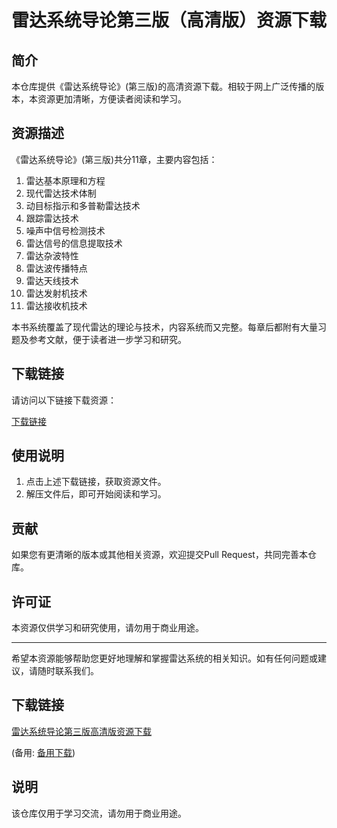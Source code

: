 # 雷达系统导论第三版（高清版）资源下载

## 简介

本仓库提供《雷达系统导论》(第三版)的高清资源下载。相较于网上广泛传播的版本，本资源更加清晰，方便读者阅读和学习。

## 资源描述

《雷达系统导论》(第三版)共分11章，主要内容包括：

1. 雷达基本原理和方程
2. 现代雷达技术体制
3. 动目标指示和多普勒雷达技术
4. 跟踪雷达技术
5. 噪声中信号检测技术
6. 雷达信号的信息提取技术
7. 雷达杂波特性
8. 雷达波传播特点
9. 雷达天线技术
10. 雷达发射机技术
11. 雷达接收机技术

本书系统覆盖了现代雷达的理论与技术，内容系统而又完整。每章后都附有大量习题及参考文献，便于读者进一步学习和研究。

## 下载链接

请访问以下链接下载资源：

[下载链接](https;//example.com/radar-system-introduction-3rd-edition)

## 使用说明

1. 点击上述下载链接，获取资源文件。
2. 解压文件后，即可开始阅读和学习。

## 贡献

如果您有更清晰的版本或其他相关资源，欢迎提交Pull Request，共同完善本仓库。

## 许可证

本资源仅供学习和研究使用，请勿用于商业用途。

---

希望本资源能够帮助您更好地理解和掌握雷达系统的相关知识。如有任何问题或建议，请随时联系我们。

## 下载链接
[雷达系统导论第三版高清版资源下载](https://pan.quark.cn/s/ad75cc7a623d) 

(备用: [备用下载](https://pan.baidu.com/s/19Ol4AtSTKKG56rYerHXl-A?pwd=1234))

## 说明

该仓库仅用于学习交流，请勿用于商业用途。
